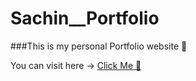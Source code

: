 # Sachin__Portfolio

###This is my personal Portfolio website 🍻

You can visit here -> [Click Me 🎯](https://sachin-portfolio.vercel.app/)
